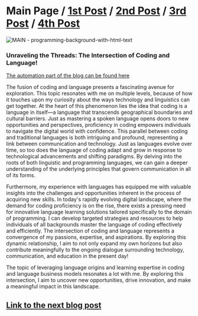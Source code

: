 # Main Page / [1st Post](postno1.md) / [2nd Post](postno2.md) / [3rd Post](postno3.md) / [4th Post](postno4.md) 

![MAIN - programming-background-with-html-text](https://github.com/23W-GBAC/Youssef.Daoud/assets/63427786/e2c6d5f9-a5f9-46b6-b9eb-bb04b42793cc)

### Unraveling the Threads: The Intersection of Coding and Language! 

[The automation part of the blog can be found here](AutomationPostNo1.md)

The fusion of coding and language presents a fascinating avenue for exploration. This topic resonates with me on multiple levels, because of how it touches upon my curiosity about the ways technology and linguistics can get together. At the heart of this phenomenon lies the idea that coding is a language in itself—a language that transcends geographical boundaries and cultural barriers. Just as mastering a spoken language opens doors to new opportunities and perspectives, proficiency in coding empowers individuals to navigate the digital world with confidence. This parallel between coding and traditional languages is both intriguing and profound, representing a link between communication and technology. Just as languages evolve over time, so too does the language of coding adapt and grow in response to technological advancements and shifting paradigms. By delving into the roots of both linguistic and programming languages, we can gain a deeper understanding of the underlying principles that govern communication in all of its forms.

Furthermore, my experience with languages has equipped me with valuable insights into the challenges and opportunities inherent in the process of acquiring new skills. In today's rapidly evolving digital landscape, where the demand for coding proficiency is on the rise, there exists a pressing need for innovative language learning solutions tailored specifically to the domain of programming. I can develop targeted strategies and resources to help individuals of all backgrounds master the language of coding effectively and efficiently. The intersection of coding and language represents a convergence of my passions, expertise, and aspirations. By exploring this dynamic relationship, I aim to not only expand my own horizons but also contribute meaningfully to the ongoing dialogue surrounding technology, communication, and education in the present day!

The topic of leveraging language origins and learning expertise in coding and language business models resonates a lot with me. By exploring this intersection, I aim to uncover new opportunities, drive innovation, and make a meaningful impact in this landscape.

## [Link to the next blog post](postno1.md)
